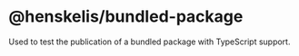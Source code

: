 # @henskelis/bundled-package

Used to test the publication of a bundled package with TypeScript support.
